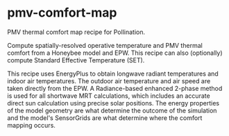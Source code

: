 # pmv-comfort-map

PMV thermal comfort map recipe for Pollination.

Compute spatially-resolved operative temperature and PMV thermal comfort from
a Honeybee model and EPW. This recipe can also (optionally) compute Standard
Effective Temperature (SET).

This recipe uses EnergyPlus to obtain longwave radiant temperatures and indoor air
temperatures. The outdoor air temperature and air speed are taken directly from the EPW.
A Radiance-based enhanced 2-phase method is used for all shortwave MRT calculations,
which includes an accurate direct sun calculation using precise solar positions. The
energy properties of the model geometry are what determine the outcome of the
simulation and the model's SensorGrids are what determine where the comfort
mapping occurs.
